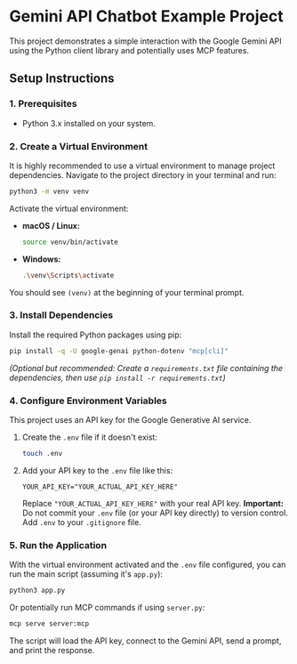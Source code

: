 # Gemini API Chatbot Example Project

This project demonstrates a simple interaction with the Google Gemini API using the Python client library and potentially uses MCP features.

## Setup Instructions

### 1. Prerequisites

*   Python 3.x installed on your system.

### 2. Create a Virtual Environment

It is highly recommended to use a virtual environment to manage project dependencies. Navigate to the project directory in your terminal and run:

```bash
python3 -m venv venv
```

Activate the virtual environment:

*   **macOS / Linux:**
    ```bash
    source venv/bin/activate
    ```
*   **Windows:**
    ```bash
    .\venv\Scripts\activate
    ```

You should see `(venv)` at the beginning of your terminal prompt.

### 3. Install Dependencies

Install the required Python packages using pip:

```bash
pip install -q -U google-genai python-dotenv "mcp[cli]"
```

*(Optional but recommended: Create a `requirements.txt` file containing the dependencies, then use `pip install -r requirements.txt`)*

### 4. Configure Environment Variables

This project uses an API key for the Google Generative AI service.

1.  Create the `.env` file if it doesn't exist:
    ```bash
    touch .env
    ```
2.  Add your API key to the `.env` file like this:

    ```env
    YOUR_API_KEY="YOUR_ACTUAL_API_KEY_HERE"
    ```

    Replace `"YOUR_ACTUAL_API_KEY_HERE"` with your real API key. **Important:** Do not commit your `.env` file (or your API key directly) to version control. Add `.env` to your `.gitignore` file.

### 5. Run the Application

With the virtual environment activated and the `.env` file configured, you can run the main script (assuming it's `app.py`):

```bash
python3 app.py
```

Or potentially run MCP commands if using `server.py`:

```bash
mcp serve server:mcp
```

The script will load the API key, connect to the Gemini API, send a prompt, and print the response.

